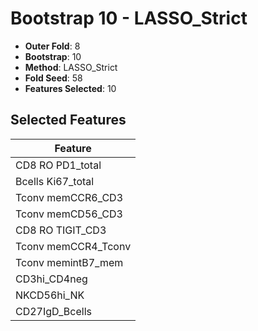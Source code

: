 # Bootstrap 10 - LASSO_Strict

- **Outer Fold**: 8
- **Bootstrap**: 10
- **Method**: LASSO_Strict
- **Fold Seed**: 58
- **Features Selected**: 10

## Selected Features

| Feature |
|---------|
| CD8 RO PD1_total |
| Bcells Ki67_total |
| Tconv memCCR6_CD3 |
| Tconv memCD56_CD3 |
| CD8 RO TIGIT_CD3 |
| Tconv memCCR4_Tconv |
| Tconv memintB7_mem |
| CD3hi_CD4neg |
| NKCD56hi_NK |
| CD27IgD_Bcells |
